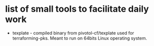 # list of small tools to facilitate daily work

- texplate - compiled binary from pivotol-cf/texplate used for terraforming-pks. Meant to run on 64bits Linux operating system.
